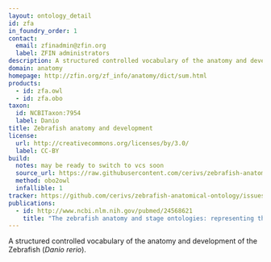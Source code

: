 ```yaml
---
layout: ontology_detail
id: zfa
in_foundry_order: 1
contact:
  email: zfinadmin@zfin.org
  label: ZFIN administrators
description: A structured controlled vocabulary of the anatomy and development of the Zebrafish
domain: anatomy
homepage: http://zfin.org/zf_info/anatomy/dict/sum.html
products:
  - id: zfa.owl
  - id: zfa.obo
taxon:
  id: NCBITaxon:7954
  label: Danio
title: Zebrafish anatomy and development
license:
  url: http://creativecommons.org/licenses/by/3.0/
  label: CC-BY
build:
  notes: may be ready to switch to vcs soon
  source_url: https://raw.githubusercontent.com/cerivs/zebrafish-anatomical-ontology/master/src/zebrafish_anatomy.obo
  method: obo2owl
  infallible: 1
tracker: https://github.com/cerivs/zebrafish-anatomical-ontology/issues
publications:
  - id: http://www.ncbi.nlm.nih.gov/pubmed/24568621
    title: "The zebrafish anatomy and stage ontologies: representing the anatomy and development of Danio rerio."
---
```


A structured controlled vocabulary of the anatomy and development of the Zebrafish (<i>Danio rerio</i>).

